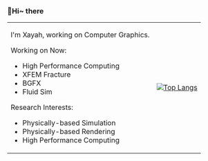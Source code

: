 ### 👋Hi~ there

<table border="0">
<tr>
<td>

I'm Xayah, working on Computer Graphics.

Working on Now:

- High Performance Computing
- XFEM Fracture
- BGFX
- Fluid Sim

Research Interests:

- Physically-based Simulation
- Physically-based Rendering
- High Performance Computing

</td>
<td>
  
[![Top Langs](https://github-readme-stats.vercel.app/api/top-langs/?username=Xayah-Hina&layout=compact)](https://github.com/Xayah-Hina/ayaka)

</td>
</tr>
</table>
